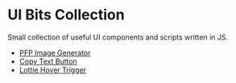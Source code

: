 # UI Bits Collection 

Small collection of useful UI components and scripts written in JS.

* [PFP Image Generator](/profile-colors-generator)
* [Copy Text Button](/copy-text-button)
* [Lottie Hover Trigger](/lottie-hover)
